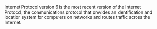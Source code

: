 Internet Protocol version 6 is the most recent version of the Internet Protocol, the communications protocol that provides an identification and location system for computers on networks and routes traffic across the Internet.